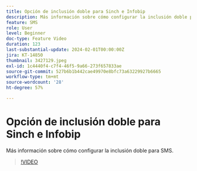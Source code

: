 ```yaml
---
title: Opción de inclusión doble para Sinch e Infobip
description: Más información sobre cómo configurar la inclusión doble para SMS.
feature: SMS
role: User
level: Beginner
doc-type: Feature Video
duration: 123
last-substantial-update: 2024-02-01T00:00:00Z
jira: KT-14850
thumbnail: 3427129.jpeg
exl-id: 1c4440f4-c7f4-46f5-9a66-273f657833ae
source-git-commit: 527b6b1b442cae49970e8bfc73a63229927b6665
workflow-type: tm+mt
source-wordcount: '28'
ht-degree: 57%

---
```


# Opción de inclusión doble para Sinch e Infobip

Más información sobre cómo configurar la inclusión doble para SMS.

>[!VIDEO](https://video.tv.adobe.com/v/3440278/?learn=on&captions=spa)
